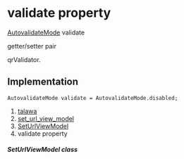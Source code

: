 
<div>

# validate property

</div>


[AutovalidateMode](https://api.flutter.dev/flutter/widgets/AutovalidateMode.html)
validate


getter/setter pair




qrValidator.



## Implementation

``` language-dart
AutovalidateMode validate = AutovalidateMode.disabled;
```







1.  [talawa](../../index.html)
2.  [set_url_view_model](../../view_model_pre_auth_view_models_set_url_view_model/)
3.  [SetUrlViewModel](../../view_model_pre_auth_view_models_set_url_view_model/SetUrlViewModel-class.html)
4.  validate property

##### SetUrlViewModel class







